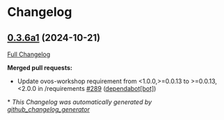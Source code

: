 # Changelog

## [0.3.6a1](https://github.com/OpenVoiceOS/ovos-utils/tree/0.3.6a1) (2024-10-21)

[Full Changelog](https://github.com/OpenVoiceOS/ovos-utils/compare/0.3.5...0.3.6a1)

**Merged pull requests:**

- Update ovos-workshop requirement from \<1.0.0,\>=0.0.13 to \>=0.0.13,\<2.0.0 in /requirements [\#289](https://github.com/OpenVoiceOS/ovos-utils/pull/289) ([dependabot[bot]](https://github.com/apps/dependabot))



\* *This Changelog was automatically generated by [github_changelog_generator](https://github.com/github-changelog-generator/github-changelog-generator)*
